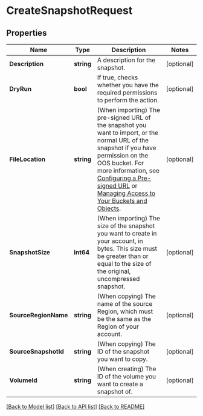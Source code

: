 # CreateSnapshotRequest

## Properties

Name | Type | Description | Notes
------------ | ------------- | ------------- | -------------
**Description** | **string** | A description for the snapshot. | [optional] 
**DryRun** | **bool** | If true, checks whether you have the required permissions to perform the action. | [optional] 
**FileLocation** | **string** | (When importing) The pre-signed URL of the snapshot you want to import, or the normal URL of the snapshot if you have permission on the OOS bucket. For more information, see [Configuring a Pre-signed URL](https://docs.outscale.com/en/userguide/Configuring-a-Pre-signed-URL.html) or [Managing Access to Your Buckets and Objects](https://docs.outscale.com/en/userguide/Managing-Access-to-Your-Buckets-and-Objects.html). | [optional] 
**SnapshotSize** | **int64** | (When importing) The size of the snapshot you want to create in your account, in bytes. This size must be greater than or equal to the size of the original, uncompressed snapshot. | [optional] 
**SourceRegionName** | **string** | (When copying) The name of the source Region, which must be the same as the Region of your account. | [optional] 
**SourceSnapshotId** | **string** | (When copying) The ID of the snapshot you want to copy. | [optional] 
**VolumeId** | **string** | (When creating) The ID of the volume you want to create a snapshot of. | [optional] 

[[Back to Model list]](../README.md#documentation-for-models) [[Back to API list]](../README.md#documentation-for-api-endpoints) [[Back to README]](../README.md)


